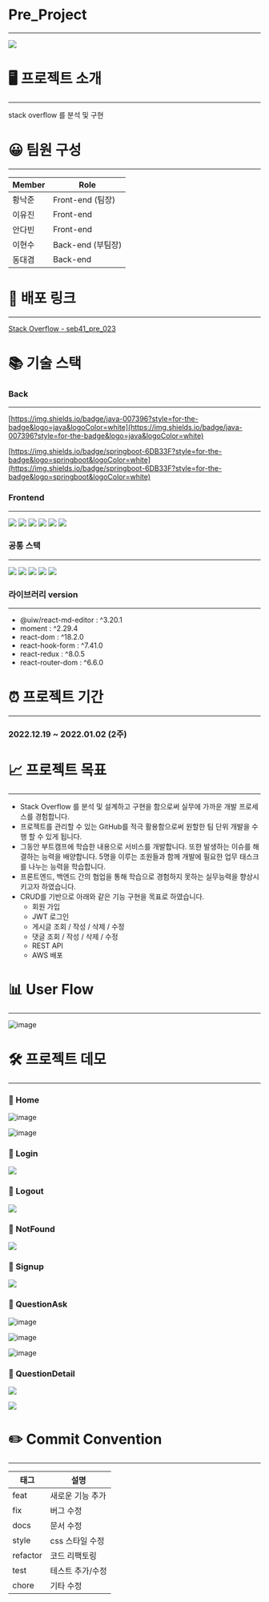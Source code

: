 # Pre_Project

---

![](https://velog.velcdn.com/images/davina96/post/a37ea209-a356-4e0a-8bbb-1edab3f17c6b/image.svg)


# 🖥 프로젝트 소개

---

stack overflow 를 분석 및 구현


# 😀 팀원 구성

---

| Member | Role |
| --- | --- |
| 황낙준 | Front-end (팀장) |
| 이유진 | Front-end |
| 안다빈 | Front-end |
| 이현수 | Back-end (부팀장) |
| 동대겸 | Back-end |


# **🔗** 배포 링크

---

[Stack Overflow - seb41_pre_023](https://seb41-pre-023-theta.vercel.app/)

# 📚 기술 스택

### Back

---

[https://img.shields.io/badge/java-007396?style=for-the-badge&logo=java&logoColor=white](https://img.shields.io/badge/java-007396?style=for-the-badge&logo=java&logoColor=white)

[https://img.shields.io/badge/springboot-6DB33F?style=for-the-badge&logo=springboot&logoColor=white](https://img.shields.io/badge/springboot-6DB33F?style=for-the-badge&logo=springboot&logoColor=white)

### Frontend

---


<img src="https://img.shields.io/badge/html5-E34F26?style=for-the-badge&logo=html5&logoColor=white"> <img src="https://img.shields.io/badge/javascript-F7DF1E?style=for-the-badge&logo=javascript&logoColor=black"> <img src="https://img.shields.io/badge/react-61DAFB?style=for-the-badge&logo=react&logoColor=black"> <img src="https://img.shields.io/badge/styled components-DB7093?style=for-the-badge&logo=styled-components&logoColor=white"> <img src="https://img.shields.io/badge/Redux toolkit-764ABC?style=for-the-badge&logo=Redux&logoColor=white"> <img src="https://img.shields.io/badge/axios-5A29E4?style=for-the-badge&logo=Axios&logoColor=white">


### 공통 스택

---

<img src="https://img.shields.io/badge/git-F05032?style=for-the-badge&logo=Git&logoColor=white"> <img src="https://img.shields.io/badge/github-181717?style=for-the-badge&logo=GitHub&logoColor=white"> <img src="https://img.shields.io/badge/notion-000000?style=for-the-badge&logo=Notion&logoColor=white"> <img src="https://img.shields.io/badge/google meet-00897B?style=for-the-badge&logo=Google Meet&logoColor=white"> <img src="https://img.shields.io/badge/discord-5865F2?style=for-the-badge&logo=Discord&logoColor=white">


### 라이브러리 version

---

- @uiw/react-md-editor : ^3.20.1
- moment : ^2.29.4
- react-dom : ^18.2.0
- react-hook-form : ^7.41.0
- react-redux : ^8.0.5
- react-router-dom : ^6.6.0


# ⏰ 프로젝트 기간

---

### **2022.12.19 ~ 2022.01.02 (2주)**


# 📈 프로젝트 목표

---

- Stack Overflow 를 분석 및 설계하고 구현을 함으로써 실무에 가까운 개발 프로세스를 경험합니다.
- 프로젝트를 관리할 수 있는 GitHub를 적극 활용함으로써 원할한 팀 단위 개발을 수행 할 수 있게 됩니다.
- 그동안 부트캠프에 학습한 내용으로 서비스를 개발합니다. 또한 발생하는 이슈를 해결하는 능력을 배양합니다. 5명을 이루는 조원들과 함께 개발에 필요한 업무 태스크를 나누는 능력을 학습합니다.
- 프론트엔드, 백엔드 간의 협업을 통해 학습으로 경험하지 못하는 실무능력을 향상시키고자 하였습니다.
- CRUD를 기반으로 아래와 같은 기능 구현을 목표로 하였습니다.
    - 회원 가입
    - JWT 로그인
    - 게시글 조회 / 작성 / 삭제 / 수정
    - 댓글 조회 / 작성 / 삭제 / 수정
    - REST API
    - AWS 배포


# 📊 User Flow

---

![image](https://user-images.githubusercontent.com/78696537/210204356-e63f1643-d004-444e-b0f0-5356fe5baffb.png)


# 🛠 프로젝트 데모

---

### 📌 Home

![image](https://user-images.githubusercontent.com/78696537/210203331-3e802b18-c850-4131-ad05-3c6b19f92e47.png)

![image](https://user-images.githubusercontent.com/78696537/210203287-c008193d-1512-4653-901a-d0dd78f9c0a2.png)

### 📌 Login

![](https://velog.velcdn.com/images/davina96/post/c2f31c2e-7c4e-408a-9f09-47e6a7b65f75/image.png)


### 📌 Logout

![](https://velog.velcdn.com/images/davina96/post/f94b5261-a679-4342-9e64-e68a7bdb99ee/image.png)

### 📌 NotFound

![](https://velog.velcdn.com/images/davina96/post/8753cecf-92c1-45d1-bbba-f88970bb2a33/image.png)

### 📌 Signup

![](https://velog.velcdn.com/images/davina96/post/34e15f8a-2a04-4be5-b114-c92275b70d2b/image.png)

### 📌 QuestionAsk

![image](https://user-images.githubusercontent.com/78696537/210203383-6a5a190e-9a24-4c76-a587-3eeeced5cb9b.png)

![image](https://user-images.githubusercontent.com/78696537/210203411-314fbf20-5283-42eb-9fd7-787aae6d5fc5.png)

![image](https://user-images.githubusercontent.com/78696537/210203447-7ad3caae-4cae-43d9-9fdd-08aae27a12f8.png)

### 📌 QuestionDetail

![](https://velog.velcdn.com/images/davina96/post/ecc721f0-d915-40c2-94b7-3f0d3ee9a8b2/image.png)

![](https://velog.velcdn.com/images/davina96/post/e71d5a1a-63de-4430-96af-7efecad8be15/image.png)


# **✏️ Commit Convention**

---

| 태그 | 설명 |
| --- | --- |
| feat | 새로운 기능 추가 |
| fix | 버그 수정 |
| docs | 문서 수정 |
| style | css 스타일 수정 |
| refactor | 코드 리팩토링 |
| test | 테스트 추가/수정 |
| chore | 기타 수정 |
